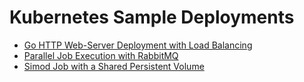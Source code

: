 # Kubernetes Sample Deployments

* [Go HTTP Web-Server Deployment with Load Balancing](http-loadbalancing/)
* [Parallel Job Execution with RabbitMQ](parallel-jobs-rabbitmq/)
* [Simod Job with a Shared Persistent Volume](simod-job-shared-volume/)